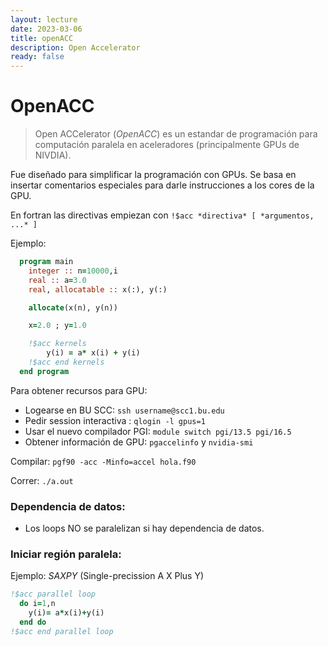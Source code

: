```yaml
---
layout: lecture
date: 2023-03-06
title: openACC
description: Open Accelerator
ready: false
---
```



# OpenACC 

> Open ACCelerator (*OpenACC*) es un estandar de programación para computación paralela en aceleradores (principalmente GPUs de NIVDIA).

Fue diseñado para simplificar la programación con GPUs. Se basa en insertar comentarios especiales para darle instrucciones a los cores de la GPU.

En  fortran las directivas empiezan con `!$acc *directiva* [ *argumentos, ...* ]`

Ejemplo:

```fortran
  program main
    integer :: n=10000,i
    real :: a=3.0
    real, allocatable :: x(:), y(:)

    allocate(x(n), y(n))

    x=2.0 ; y=1.0

    !$acc kernels
        y(i) = a* x(i) + y(i)
    !$acc end kernels
  end program 
```
Para obtener recursos para GPU:

+ Logearse en BU SCC:  `ssh username@scc1.bu.edu`
+ Pedir session interactiva : `qlogin -l gpus=1`
+ Usar el nuevo compilador PGI: `module switch pgi/13.5 pgi/16.5`
+ Obtener información de GPU: ` pgaccelinfo `  y  `nvidia-smi`


Compilar: ` pgf90 -acc -Minfo=accel hola.f90 `

Correr: `./a.out`

### Dependencia de datos:

+ Los loops NO se paralelizan si hay dependencia de datos.


### Iniciar región paralela:

Ejemplo: *SAXPY* (Single-precission A X Plus Y)
```fortran
!$acc parallel loop
  do i=1,n
    y(i)= a*x(i)+y(i)
  end do
!$acc end parallel loop
```

